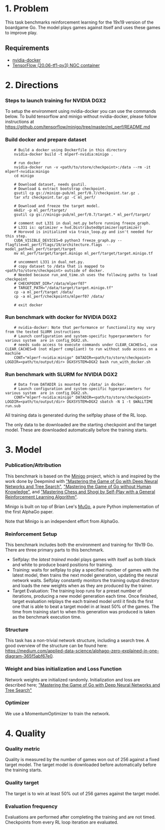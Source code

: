 # 1. Problem

This task benchmarks reinforcement learning for the 19x19 version of the boardgame Go.
The model plays games against itself and uses these games to improve play.

## Requirements
* [nvidia-docker](https://github.com/NVIDIA/nvidia-docker)
* [TensorFlow (20.06-tf1-py3) NGC container](https://ngc.nvidia.com/catalog/containers/nvidia:tensorflow)

# 2. Directions
### Steps to launch training for NVIDIA DGX2 
To setup the environment using nvidia-docker you can use the commands below.
To build tensorflow and minigo without nvidia-docker, please follow instructions at
https://github.com/tensorflow/minigo/tree/master/ml_perf/README.md


### Build docker and prepare dataset
```
    # Build a docker using Dockerfile in this directory
    nvidia-docker build -t mlperf-nvidia:minigo .

    # run docker
    nvidia-docker run -v <path/to/store/checkpoint>:/data --rm -it mlperf-nvidia:minigo
    cd minigo

    # Download dataset, needs gsutil.
    # Download & extract bootstrap checkpoint.
    gsutil cp gs://minigo-pub/ml_perf/0.7/checkpoint.tar.gz .
    tar xfz checkpoint.tar.gz -C ml_perf/

    # Download and freeze the target model.
    mkdir -p ml_perf/target/
    gsutil cp gs://minigo-pub/ml_perf/0.7/target.* ml_perf/target/

    # comment out L331 in dual_net.py before running freeze_graph.
    # L331 is: optimizer = hvd.DistributedOptimizer(optimizer)
    # Horovod is initialized via train_loop.py and isn't needed for this step.
    CUDA_VISIBLE_DEVICES=0 python3 freeze_graph.py --flagfile=ml_perf/flags/19/architecture.flags  --model_path=ml_perf/target/target
    mv ml_perf/target/target.minigo ml_perf/target/target.minigo.tf

    # uncomment L331 in dual_net.py.
    # copy dataset to /data that is mapped to <path/to/store/checkpoint> outside of docker.
    # Needed because run_and_time.sh uses the following paths to load checkpoint
    # CHECKPOINT_DIR="/data/mlperf07"
    # TARGET_PATH="/data/target/target.minigo.tf"
    cp -a ml_perf/target /data/
    cp -a ml_perf/checkpoints/mlperf07 /data/

    # exit docker
```

### Run benchmark with docker for NVIDIA DGX2 
```
    # nvidia-docker: Note that performance or functionality may vary from the tested SLURM instructions
    # Launch configuration and system-specific hyperparameters for various system  are in config_DGX2.sh. 
    # needs sudo access to execute commands under CLEAR_CACHES=1, use CLEAR_CACHES=0 (not mlperf compliant) to run without sudo access on a machine
    CONT="mlperf-nvidia:minigo" DATADIR=<path/to/store/checkpoint> LOGDIR=<path/to/output/dir> DGXSYSTEM=DGX2 bash run_with_docker.sh

```

### Run benchmark with SLURM for NVIDIA DGX2 
```
    # Data from DATADIR is mounted to /data/ in docker.
    # Launch configuration and system-specific hyperparameters for various system  are in config_DGX2.sh. 
    CONT="mlperf-nvidia:minigo" DATADIR=<path/to/store/checkpoint> LOGDIR=<path/to/output/dir> DGXSYSTEM=DGX2 sbatch -N 1 -t $WALLTIME run.sub
```

All training data is generated during the selfplay phase of the RL loop.

The only data to be downloaded are the starting checkpoint and the target model. These are downloaded automatically
before the training starts.

# 3. Model
### Publication/Attribution

This benchmark is based on the [Minigo](https://github.com/tensorflow/minigo) project,
which is and inspired by the work done by Deepmind with
["Mastering the Game of Go with Deep Neural Networks and Tree Search"](https://www.nature.com/articles/nature16961),
["Mastering the Game of Go without Human Knowledge"](https://www.nature.com/articles/nature24270), and
["Mastering Chess and Shogi by Self-Play with a General Reinforcement Learning Algorithm"](https://arxiv.org/abs/1712.01815).

Minigo is built on top of Brian Lee's [MuGo](https://github.com/brilee/MuGo), a pure Python
implementation of the first AlphaGo paper.

Note that Minigo is an independent effort from AlphaGo.

### Reinforcement Setup
This benchmark includes both the environment and training for 19x19 Go. There are three primary
parts to this benchmark.

 - Selfplay: the *latest trained* model plays games with itself as both black and white to produce
   board positions for training.
 - Training: waits for selfplay to play a specified number of games with the latest model, then
   trains the next model generation, updating the neural network waits. Selfplay constantly monitors
   the training output directory and loads the new weights when as they are produced by the trainer.
 - Target Evaluation: The training loop runs for a preset number of iterations, producing a new
   model generation each time. Once finished, target evaluation relplays the each trained model
   until it finds the first one that is able to beat a target model in at least 50% of the games.
   The time from training start to when this generation was produced is taken as the benchmark
   execution time.

### Structure
This task has a non-trivial network structure, including a search tree. A good overview of the
structure can be found here: https://medium.com/applied-data-science/alphago-zero-explained-in-one-diagram-365f5abf67e0.

### Weight and bias initialization and Loss Function
Network weights are initialized randomly. Initialization and loss are described here;
["Mastering the Game of Go with Deep Neural Networks and Tree Search"](https://www.nature.com/articles/nature16961)

### Optimizer
We use a MomentumOptimizer to train the network.


# 4. Quality

### Quality metric
Quality is measured by the number of games won out of 256 against a fixed target model.
The target model is downloaded before automatically before the training starts.

### Quality target
The target is to win at least 50% out of 256 games against the target model.

### Evaluation frequency
Evaluations are performed after completing the training and are not timed.
Checkpoints from every RL loop iteration are evaluated. 
